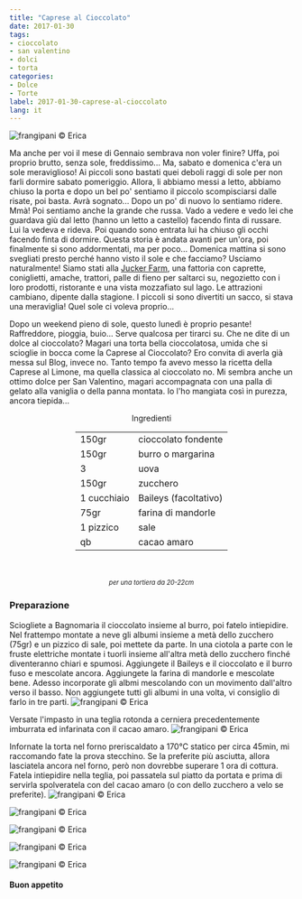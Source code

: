 ```yaml
---
title: "Caprese al Cioccolato"
date: 2017-01-30
tags:
- cioccolato
- san valentino
- dolci
- torta
categories:
- Dolce
- Torte
label: 2017-01-30-caprese-al-cioccolato
lang: it
---
```

![](header.jpg "frangipani © Erica")

Ma anche per voi il mese di Gennaio sembrava non voler finire? Uffa, poi proprio brutto, senza sole, freddissimo... Ma, sabato e domenica c'era un sole meraviglioso! Ai piccoli sono bastati quei deboli raggi di sole per non farli dormire sabato pomeriggio. Allora, li abbiamo messi a letto, abbiamo chiuso la porta e dopo un bel po' sentiamo il piccolo scompisciarsi dalle risate, poi basta. Avrà sognato... Dopo un po' di nuovo lo sentiamo ridere. Mmà! Poi sentiamo anche la grande che russa. Vado a vedere e vedo lei che guardava giù dal letto (hanno un letto a castello) facendo finta di russare. Lui la vedeva e rideva. Poi quando sono entrata lui ha chiuso gli occhi facendo finta di dormire. Questa storia è andata avanti per un'ora, poi finalmente si sono addormentati, ma per poco... Domenica mattina si sono svegliati presto perché hanno visto il sole e che facciamo? Usciamo naturalmente! Siamo stati alla <a href="http://www.juckerfarm.ch" target="_blank">Jucker Farm</a>, una fattoria con caprette, coniglietti, amache, trattori, palle di fieno per saltarci su, negozietto con i loro prodotti, ristorante e una vista mozzafiato sul lago. Le attrazioni cambiano, dipente dalla stagione. I piccoli si sono divertiti un sacco, si stava una meraviglia! Quel sole ci voleva proprio...

Dopo un weekend pieno di sole, questo lunedì è proprio pesante! Raffreddore, pioggia, buio... Serve qualcosa per tirarci su. Che ne dite di un dolce al cioccolato? Magari una torta bella cioccolatosa, umida che si scioglie in bocca come la Caprese al Cioccolato? Ero convita di averla già messa sul Blog, invece no. Tanto tempo fa avevo messo la ricetta della Caprese al Limone, ma quella classica al cioccolato no. Mi sembra anche un ottimo dolce per San Valentino, magari accompagnata con una palla di gelato alla vaniglia o della panna montata. Io l'ho mangiata così in purezza, ancora tiepida...

<div id="wrapper" style="text-align: center">
  <div id="yourdiv" style="display: inline-block;">
    <div class="ingredients">
      <div class="ingredients-title">Ingredienti</div>
      <table>
        <tbody>
          <tr>
            <td>150gr</td>
            <td>cioccolato fondente</td>
          </tr>
          <tr>
            <td>150gr</td>
            <td>burro o margarina</td>
          </tr>
          <tr>
            <td>3</td>
            <td>uova</td>        
          </tr>
          <tr>
            <td>150gr</td>
            <td>zucchero</td>
          </tr>
          <tr>
            <td>1 cucchiaio</td>
            <td>Baileys (facoltativo)</td>
          </tr>
          <tr>
            <td>75gr</td>
            <td>farina di mandorle</td>
          </tr>
          <tr>
            <td>1 pizzico</td>
            <td>sale</td>
          </tr>
          <tr>
            <td>qb</td>
            <td>cacao amaro</td>
          </tr>
        </tbody>
      </table>
      <br></br>
      <i class="pull-right" style="font-size: 80%;">per una tortiera da 20-22cm</i>
    </div>
  </div>
</div>


<h3>
  <font color="grey">
    <i class="fa fa-cogs"></i>
  </font> Preparazione
</h3>

Sciogliete a Bagnomaria il cioccolato insieme al burro, poi fatelo intiepidire. Nel frattempo montate a neve gli albumi insieme a metà dello zucchero (75gr) e un pizzico di sale, poi mettete da parte. In una ciotola a parte con le fruste elettriche montate i tuorli insieme all'altra metà dello zucchero finché diventeranno chiari e spumosi. Aggiungete il Baileys e il cioccolato e il burro fuso e mescolate ancora. Aggiungete la farina di mandorle e mescolate bene. Adesso incorporate gli albmi mescolando con un movimento dall'altro verso il basso. Non aggiungete tutti gli albumi in una volta, vi consiglio di farlo in tre parti.
![](impasto.jpg "frangipani © Erica")

Versate l'impasto in una teglia rotonda a cerniera precedentemente imburrata ed infarinata con il cacao amaro.
![](teglia.jpg "frangipani © Erica")

Infornate la torta nel forno preriscaldato a 170°C statico per circa 45min, mi raccomando fate la prova stecchino. Se la preferite più asciutta, allora lasciatela ancora nel forno, però non dovrebbe superare 1 ora di cottura. Fatela intiepidire nella teglia, poi passatela sul piatto da portata e prima di servirla spolveratela con del cacao amaro (o con dello zucchero a velo se preferite).
![](risultato1.jpg "frangipani © Erica")

![](risultato2.jpg "frangipani © Erica")

![](risultato3.jpg "frangipani © Erica")

![](risultato4.jpg "frangipani © Erica")

![](risultato5.jpg "frangipani © Erica")

<h4>Buon appetito
  <font color="red">
    <i class="fa fa-smile-o"></i>
  </font>
</h4>
